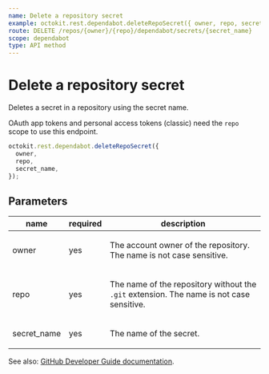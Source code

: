 ```yaml
---
name: Delete a repository secret
example: octokit.rest.dependabot.deleteRepoSecret({ owner, repo, secret_name })
route: DELETE /repos/{owner}/{repo}/dependabot/secrets/{secret_name}
scope: dependabot
type: API method
---
```


# Delete a repository secret

Deletes a secret in a repository using the secret name.

OAuth app tokens and personal access tokens (classic) need the `repo` scope to use this endpoint.

```js
octokit.rest.dependabot.deleteRepoSecret({
  owner,
  repo,
  secret_name,
});
```

## Parameters

<table>
  <thead>
    <tr>
      <th>name</th>
      <th>required</th>
      <th>description</th>
    </tr>
  </thead>
  <tbody>
    <tr><td>owner</td><td>yes</td><td>

The account owner of the repository. The name is not case sensitive.

</td></tr>
<tr><td>repo</td><td>yes</td><td>

The name of the repository without the `.git` extension. The name is not case sensitive.

</td></tr>
<tr><td>secret_name</td><td>yes</td><td>

The name of the secret.

</td></tr>
  </tbody>
</table>

See also: [GitHub Developer Guide documentation](https://docs.github.com/rest/dependabot/secrets#delete-a-repository-secret).
